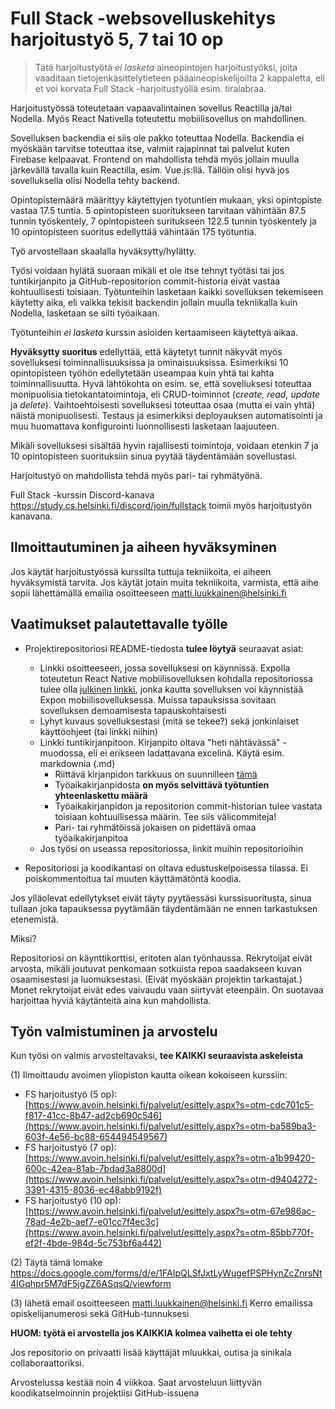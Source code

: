 # Full Stack -websovelluskehitys harjoitustyö 5, 7 tai 10 op

> Tätä harjoitustyötä *ei lasketa* aineopintojen harjoitustyöksi, joita vaaditaan tietojenkäsittelytieteen pääaineopiskelijoilta 2 kappaletta, eli et voi korvata Full Stack -harjoitustyöllä esim. tiralabraa.

Harjoitustyössä toteutetaan vapaavalintainen sovellus Reactilla ja/tai Nodella. Myös React Nativella toteutettu mobiilisovellus on mahdollinen.

Sovelluksen backendia ei siis ole pakko toteuttaa Nodella. Backendia ei myöskään tarvitse toteuttaa itse, valmiit rajapinnat tai palvelut kuten Firebase kelpaavat. Frontend on mahdollista tehdä myös jollain muulla järkevällä tavalla kuin Reactilla, esim. Vue.js:llä. Tällöin olisi hyvä jos sovelluksella olisi Nodella tehty backend.

Opintopistemäärä määrittyy käytettyjen työtuntien mukaan, yksi opintopiste vastaa 17.5 tuntia. 5 opintopisteen suoritukseen tarvitaan vähintään 87.5 tunnin työskentely, 7 opintopisteen suritukseen 122.5 tunnin työskentely ja 10 opintopisteen suoritus edellyttää vähintään 175 työtuntia. 

Työ arvostellaan skaalalla hyväksytty/hylätty. 

Työsi voidaan hylätä suoraan mikäli et ole itse tehnyt työtäsi tai jos tuntikirjanpito ja GitHub-repositorion commit-historia eivät vastaa kohtuullisesti toisiaan. Työtunteihin lasketaan kaikki sovelluksen tekemiseen käytetty aika, eli vaikka tekisit backendin jollain muulla tekniikalla kuin Nodella, lasketaan se silti työaikaan.

Työtunteihin _ei lasketa_ kurssin asioiden kertaamiseen käytettyä aikaa.

**Hyväksytty suoritus** edellyttää, että käytetyt tunnit näkyvät myös sovelluksesi toiminnallisuuksissa ja ominaisuuksissa.
Esimerkiksi 10 opintopisteen työhön edellytetään useampaa kuin yhtä tai kahta toiminnallisuutta. Hyvä lähtökohta on esim. se, että sovelluksesi toteuttaa monipuolisia tietokantatoimintoja, eli CRUD-toiminnot (_create, read, update_ ja _delete_). Vaihtoehtoisesti sovelluksesi toteuttaa osaa (mutta ei vain yhtä) näistä monipuolisesti. Testaus ja esimerkiksi deployauksen automatisointi ja muu huomattava konfigurointi luonnollisesti lasketaan laajuuteen.

Mikäli sovelluksesi sisältää hyvin rajallisesti toimintoja, voidaan etenkin 7 ja 10 opintopisteen suorituksiin sinua pyytää täydentämään sovellustasi. 

Harjoitustyö on mahdollista tehdä myös pari- tai ryhmätyönä.

Full Stack -kurssin Discord-kanava https://study.cs.helsinki.fi/discord/join/fullstack toimii myös harjoitustyön kanavana.

## Ilmoittautuminen ja aiheen hyväksyminen

Jos käytät harjoitustyössä kurssilta tuttuja tekniikoita, ei aiheen hyväksymistä tarvita. Jos käytät jotain muita tekniikoita, varmista, että aihe sopii lähettämällä emailia osoitteeseen matti.luukkainen@helsinki.fi

## Vaatimukset palautettavalle työlle

- Projektirepositoriosi README-tiedosta **tulee löytyä** seuraavat asiat:
  - Linkki osoitteeseen, jossa sovelluksesi on käynnissä. Expolla toteutetun React Native mobiilisovelluksen kohdalla repositoriossa tulee olla [julkinen linkki](https://docs.expo.io/versions/latest/workflow/publishing/#how-to-publish), jonka kautta sovelluksen voi käynnistää Expon mobiilisovelluksessa. Muissa tapauksissa sovitaan sovelluksen demoamisesta tapauskohtaisesti
  - Lyhyt kuvaus sovelluksestasi (mitä se tekee?) sekä jonkinlaiset käyttöohjeet (tai linkki niihin)
  - Linkki tuntikirjanpitoon. Kirjanpito oltava "heti nähtävässä" -muodossa, eli ei erikseen ladattavana excelinä. Käytä esim. markdownia (.md)
    - Riittävä kirjanpidon tarkkuus on suunnilleen [tämä](https://github.com/mluukkai/OtmTodoApp/blob/master/dokumentaatio/tuntikirjanpito.md)
    - Työaikakirjanpidosta **on myös selvittävä työtuntien yhteenlaskettu määrä**
    - Työaikakirjanpidon ja repositorion commit-historian tulee vastata toisiaan kohtuullisessa määrin. Tee siis välicommiteja!
    - Pari- tai ryhmätöissä jokaisen on pidettävä omaa työaikakirjanpitoa
  - Jos työsi on useassa repositoriossa, linkit muihin repositorioihin

- Repositoriosi ja koodikantasi on oltava edustuskelpoisessa tilassa. Ei poiskommentoitua tai muuten käyttämätöntä koodia.

Jos ylläolevat edellytykset eivät täyty pyytäessäsi kurssisuoritusta, sinua tullaan joka tapauksessa pyytämään täydentämään ne ennen tarkastuksen etenemistä.

Miksi?

Repositoriosi on käynttikorttisi, eritoten alan työnhaussa. Rekrytoijat eivät arvosta, mikäli joutuvat penkomaan sotkuista repoa saadakseen kuvan osaamisestasi ja luomuksestasi. (Eivät myöskään projektin tarkastajat.) Monet rekrytoijat eivät edes vaivaudu vaan siirtyvät eteenpäin. On suotavaa harjoittaa hyviä käytänteitä aina kun mahdollista.

## Työn valmistuminen ja arvostelu

Kun työsi on valmis arvosteltavaksi, **tee KAIKKI seuraavista askeleista**

(1) Ilmoittaudu avoimen yliopiston kautta oikean kokoiseen kurssiin:
- FS harjoitustyö (5 op): [https://www.avoin.helsinki.fi/palvelut/esittely.aspx?s=otm-cdc701c5-f817-41cc-8b47-ad2cb690c546](https://www.avoin.helsinki.fi/palvelut/esittely.aspx?s=otm-ba589ba3-603f-4e56-bc88-654494549567)
- FS harjoitustyö (7 op): [https://www.avoin.helsinki.fi/palvelut/esittely.aspx?s=otm-a1b99420-600c-42ea-81ab-7bdad3a8800d](https://www.avoin.helsinki.fi/palvelut/esittely.aspx?s=otm-d9404272-3391-4315-8036-ec48abb9192f)
- FS harjoitustyö (10 op): [https://www.avoin.helsinki.fi/palvelut/esittely.aspx?s=otm-67e986ac-78ad-4e2b-aef7-e01cc7f4ec3c](https://www.avoin.helsinki.fi/palvelut/esittely.aspx?s=otm-85bb770f-ef2f-4bde-984d-5c753bf6a442)

(2) Täytä tämä lomake https://docs.google.com/forms/d/e/1FAIpQLSfJxtLyWugefPSPHynZcZnrsNt4IGqhpr5M7dF5jgZZ6ASqsQ/viewform

(3) lähetä email osoitteeseen matti.luukkainen@helsinki.fi Kerro emailissa opiskelijanumerosi sekä GitHub-tunnuksesi

**HUOM: työtä ei arvostella jos KAIKKIA kolmea vaihetta ei ole tehty**

Jos repositorio on privaatti lisää käyttäjät mluukkai, outisa ja sinikala collaboraattoriksi.

Arvostelussa kestää noin 4 viikkoa. Saat arvosteluun liittyvän koodikatselmoinnin projektiisi GitHub-issuena
